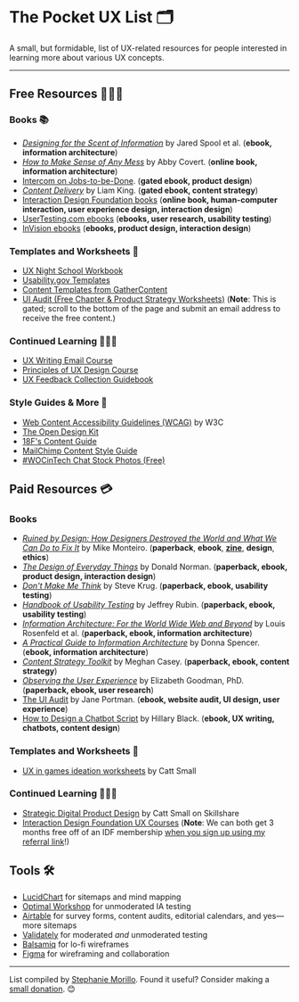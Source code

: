 # The Pocket UX List 🗂
A small, but formidable, list of UX-related resources for people interested in learning more about various UX concepts.

---

## Free Resources 👩🏽‍🏫
### Books 📚

- [_Designing for the Scent of Information_](http://www.lulu.com/shop/jared-spool-and-christine-perfetti-and-david-brittan/designing-for-the-scent-of-information/ebook/product-17560467.html) by Jared Spool et al. (**ebook, information architecture**)
- [_How to Make Sense of Any Mess_](http://www.howtomakesenseofanymess.com/) by Abby Covert. (**online book, information architecture**)
- [Intercom on Jobs-to-be-Done](https://www.intercom.com/books/jobs-to-be-done). (**gated ebook, product design**)
- [_Content Delivery_](https://books.gathercontent.com/content-delivery) by Liam King. (**gated ebook, content strategy**)
- [Interaction Design Foundation books](https://www.interaction-design.org/literature/book/overview) (**online book, human-computer interaction, user experience design, interaction design**)
- [UserTesting.com ebooks](https://www.usertesting.com/resources/ebooks) (**ebooks, user research, usability testing**)
- [InVision ebooks](https://www.designbetter.co/books) (**ebooks, product design, interaction design**)

### Templates and Worksheets 📑

- [UX Night School Workbook](https://www.uxnightschool.com/workbook)
- [Usability.gov Templates](https://www.usability.gov/how-to-and-tools/resources/templates.html)
- [Content Templates from GatherContent](https://gathercontent.com/resource/templates)
- [UI Audit (Free Chapter & Product Strategy Worksheets)](https://uibreakfast.com/audit/) (**Note**: This is gated; scroll to the bottom of the page and submit an email address to receive the free content.)

### Continued Learning 👩🏽‍💻

- [UX Writing Email Course](https://course.uxwritinghub.com/free_course)
- [Principles of UX Design Course](https://www.invisionapp.com/ecourses/principles-of-ux-design)
- [UX Feedback Collection Guidebook](https://usable.tools/guidebook/)

### Style Guides & More 🎨

- [Web Content Accessibility Guidelines (WCAG)](https://www.w3.org/WAI/standards-guidelines/wcag/) by W3C
- [The Open Design Kit](http://opendesignkit.org/)
- [18F's Content Guide](https://content-guide.18f.gov/)
- [MailChimp Content Style Guide](https://styleguide.mailchimp.com/)
- [#WOCinTech Chat Stock Photos (Free)](https://www.flickr.com/photos/wocintechchat)

## Paid Resources 💳
### Books

- [_Ruined by Design: How Designers Destroyed the World and What We Can Do to Fix It_](https://www.amazon.com/Ruined-Design-Designers-Destroyed-World/dp/1090532083/ref=sr_1_1?crid=3IIEU095CIBC8&keywords=ruined+by+design&qid=1567269105&s=books&sprefix=ruined+by%2Cstripbooks%2C160&sr=1-1) by Mike Monteiro. (**paperback**, **ebook**, [**zine**](https://www.ruinedby.design/zine), **design**, **ethics**)
- [_The Design of Everyday Things_](https://www.amazon.com/Design-Everyday-Things-Donald-Norman/dp/0465067107/ref=tmm_pap_swatch_0?_encoding=UTF8&qid=&sr=) by Donald Norman. (**paperback, ebook, product design, interaction design**)
- [_Don't Make Me Think_](https://www.amazon.com/Dont-Make-Think-Revisited-Usability/dp/0321965515/ref=sr_1_1?crid=1CU705SAUABPQ&keywords=don%27t+make+me+think&qid=1567267632&s=books&sprefix=don%27t+make+me+th%2Cstripbooks%2C167&sr=1-1) by Steve Krug. (**paperback, ebook, usability testing**)
- [_Handbook of Usability Testing_](https://www.amazon.com/Handbook-Usability-Testing-Conduct-Effective/dp/0470185481/ref=sr_1_1?crid=MRXSKAPOBHGT&keywords=handbook+of+usability+testing&qid=1567267681&s=books&sprefix=handbook+of+usab%2Cstripbooks%2C179&sr=1-1) by Jeffrey Rubin. (**paperback, ebook, usability testing**)
- [_Information Architecture: For the World Wide Web and Beyond_](https://www.amazon.com/Information-Architecture-Beyond-Louis-Rosenfeld/dp/1491911689/ref=sr_1_1?crid=1KH2CY2F7JXUL&keywords=information+architecture+for+the+world+wide+web&qid=1567267898&s=books&sprefix=information+arch%2Cstripbooks%2C151&sr=1-1) by Louis Rosenfeld et al. (**paperback, ebook, information architecture**)
- [_A Practical Guide to Information Architecture_](https://uxmastery.com/practical-ia/) by Donna Spencer. (**ebook, information architecture**)
- [_Content Strategy Toolkit_](https://www.amazon.com/Content-Strategy-Toolkit-Guidelines-Templates/dp/0134105109/ref=sr_1_1?crid=3JNP0146K6QWW&keywords=content+strategy+toolkit+by+meghan+casey&qid=1567268132&s=gateway&sprefix=content+strategy+meghan%2Caps%2C167&sr=8-1) by Meghan Casey. (**paperback, ebook, content strategy**)
- [_Observing the User Experience_](https://www.amazon.com/Observing-User-Experience-Practitioners-Research/dp/0123848695/ref=sr_1_2?crid=1YF02KOI4VHXA&keywords=observing+the+user+experience&qid=1567269048&s=books&sprefix=observing+the%2Cstripbooks%2C167&sr=1-2) by Elizabeth Goodman, PhD. (**paperback, ebook, user research**)
- [The UI Audit](https://gumroad.com/uibreakfast#adTQ) by Jane Portman. (**ebook, website audit, UI design, user experience**)
- [How to Design a Chatbot Script](https://gumroad.com/l/conversationdesign) by Hillary Black. (**ebook, UX writing, chatbots, content design**)

### Templates and Worksheets 📑

- [UX in games ideation worksheets](https://gumroad.com/l/jjpJc) by Catt Small

### Continued Learning 👨🏽‍💻

- [Strategic Digital Product Design](https://www.skillshare.com/site/join?teacherRef=8450797&via=teacher-referral&utm_campaign=teacher-referral&utm_source=ShortUrl&utm_medium=teacher-referral&t=Strategic-Digital-Product-Design&sku=2047563500) by Catt Small on Skillshare
- [Interaction Design Foundation UX Courses](https://www.interaction-design.org/courses) (**Note**: We can both get 3 months free off of an IDF membership [when you sign up using my referral link](https://www.interaction-design.org/invite?r=stephanie-morillo)!)

## Tools 🛠

- [LucidChart](https://www.lucidchart.com/pages/home) for sitemaps and mind mapping
- [Optimal Workshop](https://www.optimalworkshop.com/) for unmoderated IA testing
- [Airtable](https://airtable.com/) for survey forms, content audits, editorial calendars, and yes—more sitemaps
- [Validately](https://validately.com/) for moderated _and_ unmoderated testing
- [Balsamiq](https://balsamiq.com/) for lo-fi wireframes
- [Figma](https://www.figma.com/wireframe-tool/) for wireframing and collaboration

---

List compiled by [Stephanie Morillo](https://www.stephaniemorillo.co). Found it useful? Consider making a [small donation](https://cash.app/$StephanieMorillo). 😊

